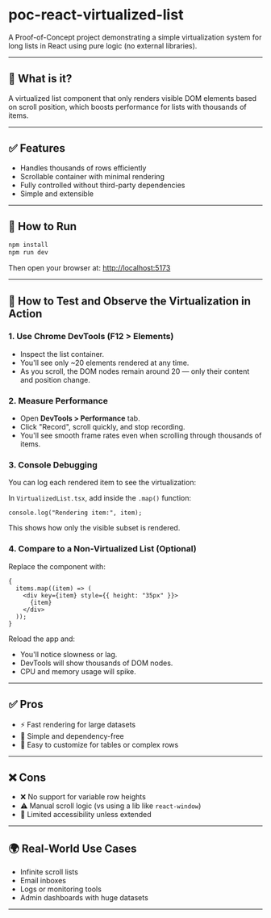 # poc-react-virtualized-list

A Proof-of-Concept project demonstrating a simple virtualization system for long lists in React using pure logic (no external libraries).

---

## 📌 What is it?

A virtualized list component that only renders visible DOM elements based on scroll position, which boosts performance for lists with thousands of items.

---

## ✅ Features

- Handles thousands of rows efficiently
- Scrollable container with minimal rendering
- Fully controlled without third-party dependencies
- Simple and extensible

---

## 🚀 How to Run

```bash
npm install
npm run dev
```

Then open your browser at: [http://localhost:5173](http://localhost:5173)

---

## 👀 How to Test and Observe the Virtualization in Action

### 1. Use Chrome DevTools (F12 > Elements)

- Inspect the list container.
- You'll see only ~20 elements rendered at any time.
- As you scroll, the DOM nodes remain around 20 — only their content and position change.

### 2. Measure Performance

- Open **DevTools > Performance** tab.
- Click "Record", scroll quickly, and stop recording.
- You'll see smooth frame rates even when scrolling through thousands of items.

### 3. Console Debugging

You can log each rendered item to see the virtualization:

In `VirtualizedList.tsx`, add inside the `.map()` function:

```tsx
console.log("Rendering item:", item);
```

This shows how only the visible subset is rendered.

### 4. Compare to a Non-Virtualized List (Optional)

Replace the component with:

```tsx
{
  items.map((item) => (
    <div key={item} style={{ height: "35px" }}>
      {item}
    </div>
  ));
}
```

Reload the app and:

- You'll notice slowness or lag.
- DevTools will show thousands of DOM nodes.
- CPU and memory usage will spike.

---

## ✅ Pros

- ⚡ Fast rendering for large datasets
- 🧩 Simple and dependency-free
- 🔧 Easy to customize for tables or complex rows

---

## ❌ Cons

- ❌ No support for variable row heights
- ⚠️ Manual scroll logic (vs using a lib like `react-window`)
- 🚫 Limited accessibility unless extended

---

## 🌍 Real-World Use Cases

- Infinite scroll lists
- Email inboxes
- Logs or monitoring tools
- Admin dashboards with huge datasets

---
